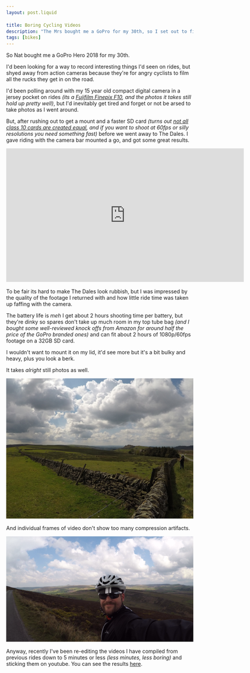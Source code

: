 ```yaml
---
layout: post.liquid

title: Boring Cycling Videos
description: "The Mrs bought me a GoPro for my 30th, so I set out to film the most uninteresting cycling videos possible."
tags: [bikes]
---
```


So Nat bought me a GoPro Hero 2018 for my 30th.

I'd been looking for a way to record interesting things I'd seen on rides, but shyed away from action cameras because they're for angry cyclists to film all the rucks they get in on the road.

I'd been polling around with my 15 year old compact digital camera in a jersey pocket on rides *(its a [Fujifilm Finepix F10](https://en.wikipedia.org/wiki/Fujifilm_FinePix_F_series), and the photos it takes still hold up pretty well)*, but I'd inevitably get tired and forget or not be arsed to take photos as I went around.

But, after rushing out to get a mount and a faster SD card *(turns out [not all class 10 cards are created equal](https://gopro.com/en/us/news/choosing-a-memory-card-for-your-gopro), and if you want to shoot at 60fps or silly resolutions you need something fast)* before we went away to The Dales. I gave riding with the camera bar mounted a go, and got some great results.

<iframe class="youtube" width="640" height="360" src="https://www.youtube.com/embed/HGpuFmBAqqQ" frameborder="0" allow="accelerometer; autoplay; encrypted-media; gyroscope; picture-in-picture" allowfullscreen></iframe>

To be fair its hard to make The Dales look rubbish, but I was impressed by the quality of the footage I returned with and how little ride time was taken up faffing with the camera.

The battery life is *meh* I get about 2 hours shooting time per battery, but they're dinky so spares don't take up much room in my top tube bag *(and I bought some well-reviewed knock offs from Amazon for around half the price of the GoPro branded ones)* and can fit about 2 hours of 1080p/60fps footage on a 32GB SD card.

I wouldn't want to mount it on my lid, it'd see more but it's a bit bulky and heavy, plus you look a berk. 

It takes *alright* still photos as well.

[![Gopro photo of Axe Edge, Derbyshire](/assets/img/axe_edge_gopro.png)](/assets/img/axe_edge_gopro_fs.png)

And individual frames of video don't show too many compression artifacts.

[![Still frame from GoPro video of Axe Edge, Derbyshire](/assets/img/axe_edge_gopro_still.png)](/assets/img/axe_edge_gopro_still_fs.png)

Anyway, recently I've been re-editing the videos I have compiled from previous rides down to 5 minutes or less *(less minutes, less boring)* and sticking them on youtube. You can see the results [here](https://www.youtube.com/channel/UCIBF_vjZRcAmMdVKIFFIXDg).
